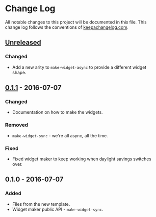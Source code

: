 # Change Log
All notable changes to this project will be documented in this file. This change log follows the conventions of [keepachangelog.com](http://keepachangelog.com/).

## [Unreleased]
### Changed
- Add a new arity to `make-widget-async` to provide a different widget shape.

## [0.1.1] - 2016-07-07
### Changed
- Documentation on how to make the widgets.

### Removed
- `make-widget-sync` - we're all async, all the time.

### Fixed
- Fixed widget maker to keep working when daylight savings switches over.

## 0.1.0 - 2016-07-07
### Added
- Files from the new template.
- Widget maker public API - `make-widget-sync`.

[Unreleased]: https://github.com/your-name/immutant-hystrix-event-stream/compare/0.1.1...HEAD
[0.1.1]: https://github.com/your-name/immutant-hystrix-event-stream/compare/0.1.0...0.1.1
